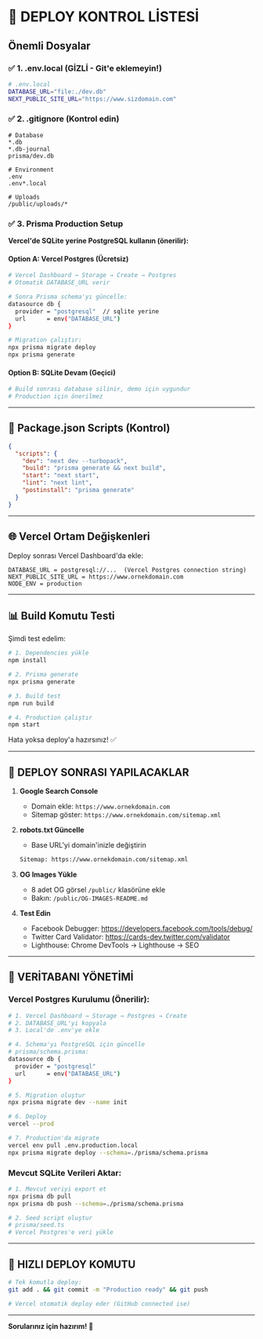 # 🚀 DEPLOY KONTROL LİSTESİ

## Önemli Dosyalar

### ✅ 1. .env.local (GİZLİ - Git'e eklemeyin!)
```bash
# .env.local
DATABASE_URL="file:./dev.db"
NEXT_PUBLIC_SITE_URL="https://www.sizdomain.com"
```

### ✅ 2. .gitignore (Kontrol edin)
```
# Database
*.db
*.db-journal
prisma/dev.db

# Environment
.env
.env*.local

# Uploads
/public/uploads/*
```

### ✅ 3. Prisma Production Setup

**Vercel'de SQLite yerine PostgreSQL kullanın (önerilir):**

#### Option A: Vercel Postgres (Ücretsiz)
```bash
# Vercel Dashboard → Storage → Create → Postgres
# Otomatik DATABASE_URL verir

# Sonra Prisma schema'yı güncelle:
datasource db {
  provider = "postgresql"  // sqlite yerine
  url      = env("DATABASE_URL")
}

# Migration çalıştır:
npx prisma migrate deploy
npx prisma generate
```

#### Option B: SQLite Devam (Geçici)
```bash
# Build sonrası database silinir, demo için uygundur
# Production için önerilmez
```

---

## 🔧 Package.json Scripts (Kontrol)

```json
{
  "scripts": {
    "dev": "next dev --turbopack",
    "build": "prisma generate && next build",
    "start": "next start",
    "lint": "next lint",
    "postinstall": "prisma generate"
  }
}
```

---

## 🌐 Vercel Ortam Değişkenleri

Deploy sonrası Vercel Dashboard'da ekle:

```
DATABASE_URL = postgresql://...  (Vercel Postgres connection string)
NEXT_PUBLIC_SITE_URL = https://www.ornekdomain.com
NODE_ENV = production
```

---

## 📊 Build Komutu Testi

Şimdi test edelim:

```bash
# 1. Dependencies yükle
npm install

# 2. Prisma generate
npx prisma generate

# 3. Build test
npm run build

# 4. Production çalıştır
npm start
```

Hata yoksa deploy'a hazırsınız! ✅

---

## 🚨 DEPLOY SONRASI YAPILACAKLAR

1. **Google Search Console**
   - Domain ekle: `https://www.ornekdomain.com`
   - Sitemap göster: `https://www.ornekdomain.com/sitemap.xml`

2. **robots.txt Güncelle**
   - Base URL'yi domain'inizle değiştirin
   ```txt
   Sitemap: https://www.ornekdomain.com/sitemap.xml
   ```

3. **OG Images Yükle**
   - 8 adet OG görsel `/public/` klasörüne ekle
   - Bakın: `/public/OG-IMAGES-README.md`

4. **Test Edin**
   - Facebook Debugger: https://developers.facebook.com/tools/debug/
   - Twitter Card Validator: https://cards-dev.twitter.com/validator
   - Lighthouse: Chrome DevTools → Lighthouse → SEO

---

## 💾 VERİTABANI YÖNETİMİ

### Vercel Postgres Kurulumu (Önerilir):

```bash
# 1. Vercel Dashboard → Storage → Postgres → Create
# 2. DATABASE_URL'yi kopyala
# 3. Local'de .env'ye ekle

# 4. Schema'yı PostgreSQL için güncelle
# prisma/schema.prisma:
datasource db {
  provider = "postgresql"
  url      = env("DATABASE_URL")
}

# 5. Migration oluştur
npx prisma migrate dev --name init

# 6. Deploy
vercel --prod

# 7. Production'da migrate
vercel env pull .env.production.local
npx prisma migrate deploy --schema=./prisma/schema.prisma
```

### Mevcut SQLite Verileri Aktar:

```bash
# 1. Mevcut veriyi export et
npx prisma db pull
npx prisma db push --schema=./prisma/schema.prisma

# 2. Seed script oluştur
# prisma/seed.ts
# Vercel Postgres'e veri yükle
```

---

## 🎯 HIZLI DEPLOY KOMUTU

```bash
# Tek komutla deploy:
git add . && git commit -m "Production ready" && git push

# Vercel otomatik deploy eder (GitHub connected ise)
```

---

**Sorularınız için hazırım! 🚀**
